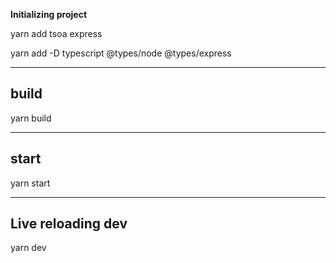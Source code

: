 **Initializing project**

yarn add tsoa express

yarn add -D typescript @types/node @types/express

---

## build

yarn build

---

## start

yarn start

---

## Live reloading dev

yarn dev